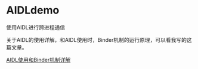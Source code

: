 # AIDLdemo
使用AIDL进行跨进程通信

关于AIDL的使用详解，和AIDL使用时，Binder机制的运行原理，可以看我写的这篇文章。

[AIDL使用和Binder机制详解](http://www.jianshu.com/p/e3293b8346ab)

